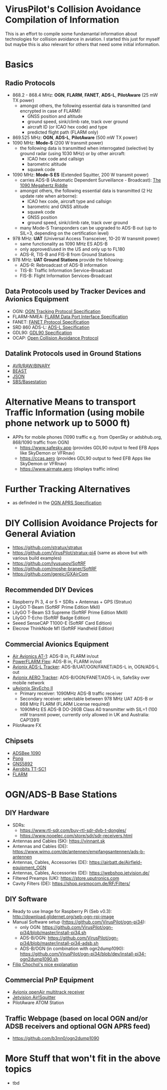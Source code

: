 # VirusPilot's Collision Avoidance Compilation of Information
This is an effort to compile some fundamantal information about technologies for collision avoidance in aviation. I started this just for myself but maybe this is also relevant for others that need some initial information.
# Basics
## Radio Protocols
- 868.2 - 868.4 MHz: **OGN**, **FLARM**, **FANET**, **ADS-L**, **PilotAware** (25 mW TX power)
  - amongst others, the following essential data is transmitted (and encrypted in case of FLARM):
    - GNSS position and altitude
    - ground speed, sink/climb rate, track over ground
    - aircraft ID (or ICAO hex code) and type
    - predicted flight path (FLARM only)
- 869.525 MHz: **OGN**, **ADS-L**, **PilotAware** (500 mW TX power)
- 1090 MHz: **Mode-S** (200 W transmit power)
  - the following data is transmitted when interrogated (selective) by ground radar (using 1030 MHz) or by other aircraft:
    - ICAO hex code and callsign
    - barometric altitude
    - squawk code
- 1090 MHz: **Mode-S ES** (Extended Squitter, 200 W transmit power)
  - carries ADS-B (Automatic Dependent Surveillance - Broadcast): [The 1090 Megahertz Riddle](https://mode-s.org/1090mhz)
  - amongst others, the following essential data is transmitted (2 Hz update rate when airborne):
    - ICAO hex code, aircraft type and callsign
    - barometric and GNSS altitude
    - squawk code
    - GNSS position
    - ground speed, sink/climb rate, track over ground
  - many Mode-S Transponders can be upgraded to ADS-B out (up to SIL=3, depending on the certification level)
- 978 MHz: **UAT** (Universal Access Transceiver, 10-20 W transmit power)
  - same functionality as 1090 MHz ES ADS-B
  - only approved/used in the US and only up to FL180
  - ADS-R, TIS-B and FIS-B from Ground Stations
- 978 MHz: **UAT Ground Stations** provide the following:
  - ADS-R: Rebroadcast of ADS-B information
  - TIS-B: Traffic Information Service–Broadcast
  - FIS-B: Flight Information Services-Broadcast
## Data Protocols used by Tracker Devices and Avionics Equipment
- OGN: [OGN Tracking Protocol Specification](http://wiki.glidernet.org/ogn-tracking-protocol)
- FLARM-NMEA: [FLARM Data Port Interface Specification](https://www.flarm.com/wp-content/uploads/2025/05/FTD-012-Data-Port-Interface-Control-Document-ICD-7.21.pdf)
- FANET: [FANET Protocol Specification](https://github.com/3s1d/fanet-stm32/blob/master/Src/fanet/radio/protocol.txt)
- SRD 860 ADS-L: [ADS-L Specification](https://www.easa.europa.eu/en/downloads/137503/en&ved=2ahUKEwjZ7s-Dt8ONAxVGnf0HHe__GKwQFnoECBoQAQ&usg=AOvVaw2E8m3UcifYigBUuZ0SVv-x)
- GDL90: [GDL90 Specification](https://www.faa.gov/sites/faa.gov/files/air_traffic/technology/adsb/archival/GDL90_Public_ICD_RevA.PDF)
- OCAP: [Open Collision Avoidance Protocol](https://www.project-ocap.net)
## Datalink Protocols used in Ground Stations
- [AVR/RAW/BINARY](https://github.com/firestuff/adsb-tools/blob/master/protocols/raw.md)
- [BEAST](https://github.com/firestuff/adsb-tools/blob/master/protocols/beast.md)
- [JSON](https://github.com/firestuff/adsb-tools/blob/master/protocols/json.md)
- [SBS/Basestation](http://woodair.net/sbs/article/barebones42_socket_data.htm)
# Alternative Means to transport Traffic Information (using mobile phone network up to 5000 ft)
- APPs for mobile phones (1090 traffic e.g. from OpenSky or adsbhub.org, 868/1090 traffic from OGN)
  - https://www.safesky.app (provides GDL90 output to feed EFB Apps like SkyDemon or VFRnav)
  - https://ccas.aero (provides GDL90 output to feed EFB Apps like SkyDemon or VFRnav)
  - https://www.airmate.aero (displays traffic inline)
# Further Tracking Alternatives
- as definded in the [OGN APRS Specification](https://github.com/glidernet/ogn-aprs-protocol/blob/067bdeb956bf414db3674841512c8e8a6a4d6c82/aprsmsgs.txt#L55/)
# DIY Collision Avoidance Projects for General Aviation
- https://github.com/stratux/stratux
- https://github.com/VirusPilot/stratux-pi4 (same as above but with various build examples)
- https://github.com/lyusupov/SoftRF
- https://github.com/moshe-braner/SoftRF
- https://github.com/gereic/GXAirCom
## Recommended DIY Devices
- Raspberry Pi 3, 4 or 5 + SDRs + Antennas + GPS (Stratux)
- LilyGO T-Beam (SoftRF Prime Edition MkII)
- LilyGO T-Beam S3 Supreme (SoftRF Prime Edition MkIII)
- LilyGO T-Echo (SoftRF Badge Edition)
- Seeed SenseCAP T1000-E (SoftRF Card Edition)
- Elecrow ThinkNode M1 (SoftRF Handheld Edition)
## Commercial Avionics Equipment
- [Air Avionics AT-1](https://www.air-avionics.com/?page_id=653&lang=de/): ADS-B in, FLARM in/out
- [PowerFLARM Flex](https://www.flarm.com/de/allgemeine-luftfahrt/powerflarm-flex/): ADS-B in, FLARM in/out
- [Avionix ADS-L Tracker](https://www.avionix-shop.eu/product/17946648/ads-l-tracker/): ADS-B/UAT/OGN/FANET/ADS-L in, OGN/ADS-L out
- [Avionix AERO Tracker](https://www.avionix-shop.eu/product/14989526/aero-tracker/): ADS-B/OGN/FANET/ADS-L in, SafeSky over mobile network
- [uAvionix SkyEcho II](https://uavionix.com/products/skyecho/)
  - Primary receiver:  1090MHz ADS-B traffic receiver
  - Secondary receiver: selectable between 978 MHz UAT ADS-B or 868 MHz FLARM (FLARM License required)
  - 1090MHz ES ADS-B DO-260B Class A0 transmitter with SIL=1 (100 mW transmit power, currently only allowed in UK and Australia: CAP1391)
- PilotAware FX
## Chipsets
- [ADSBee 1090](https://pantsforbirds.com/adsbee-1090/)
- [Pong](https://pongradio.com/)
- [GNS5892](https://www.gns-electronics.de/product/gns-5892r-low-power-low-cost-ads-b-modul/)
- [Aerobits TT-SC1](https://www.aerobits.pl/product/tt-sc1/)
- [FLARM](https://www.flarm.com/de/integration/)
# OGN/ADS-B Base Stations
## DIY Hardware
- SDRs:
  - https://www.rtl-sdr.com/buy-rtl-sdr-dvb-t-dongles/
  - https://www.nooelec.com/store/sdr/sdr-receivers.html
- Antennas and Cables (SK): https://vinnant.sk
- Antennas and Cables (DE): https://www.wimo.com/de/antennen/empfangsantennen/ads-b-antennen
- Antennas, Cables, Accessories (DE): https://airbatt.de/Airfield-equipment_OGN
- Antennas, Cables, Accessories (DE): https://webshop.jetvision.de/
- Filtered Preamps (UK): https://store.uputronics.com
- Cavity Filters (DE): https://shop.sysmocom.de/RF/Filters/
## DIY Software
- Ready to use Image for Raspberry Pi (Seb v0.3): http://download.glidernet.org/seb-ogn-rpi-image
- Manual Software setup (https://github.com/VirusPilot/ogn-pi34):
  - only OGN: https://github.com/VirusPilot/ogn-pi34/blob/master/install-pi34.sh
  - ADS-B/OGN: https://github.com/VirusPilot/ogn-pi34/blob/master/install-pi34-adsb.sh
  - ADS-B/OGN (in combination with ogn2dump1090): https://github.com/VirusPilot/ogn-pi34/blob/dev/install-pi34-ogn2dump1090.sh
- [Filip Chochol's nice explanation](https://chochol.io/en/hardware/ogn-receiver-installation-and-configuration-on-raspberry-pi/)
## Commercial PnP Equipment
- [Avionix openAir multitrack receiver](https://www.avionix-shop.eu/product/14982358/openair-multitrack-receiver)
- [Jetvision Air!Squitter](https://airsquitter.com)
- PilotAware ATOM Station
## Traffic Webpage (based on local OGN and/or ADSB receivers and optional OGN APRS feed)
- https://github.com/b3nn0/ogn2dump1090
# More Stuff that won't fit in the above topics
- tbd
